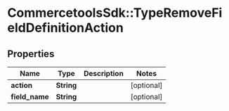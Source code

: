# CommercetoolsSdk::TypeRemoveFieldDefinitionAction

## Properties
Name | Type | Description | Notes
------------ | ------------- | ------------- | -------------
**action** | **String** |  | [optional] 
**field_name** | **String** |  | [optional] 

